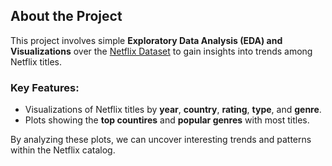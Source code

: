 ## About the Project

This project involves simple **Exploratory Data Analysis (EDA) and Visualizations** over the [Netflix Dataset](https://www.kaggle.com/datasets/shivamb/netflix-shows) to gain insights into trends among Netflix titles.

### Key Features:
- Visualizations of Netflix titles by **year**, **country**, **rating**, **type**, and **genre**.
- Plots showing the **top countires** and **popular genres** with most titles.

By analyzing these plots, we can uncover interesting trends and patterns within the Netflix catalog.